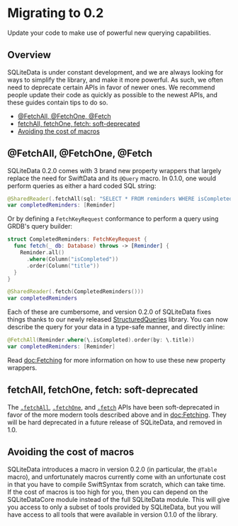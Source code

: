 # Migrating to 0.2

Update your code to make use of powerful new querying capabilities.

## Overview

SQLiteData is under constant development, and we are always looking for ways to
simplify the library, and make it more powerful. As such, we often need to deprecate certain APIs
in favor of newer ones. We recommend people update their code as quickly as possible to the newest
APIs, and these guides contain tips to do so.

* [@FetchAll, @FetchOne, @Fetch](#)
* [fetchAll, fetchOne, fetch: soft-deprecated](#)
* [Avoiding the cost of macros](#)

## @FetchAll, @FetchOne, @Fetch

SQLiteData 0.2.0 comes with 3 brand new property wrappers that largely replace the need for
SwiftData and its `@Query` macro. In 0.1.0, one would perform queries as either a hard coded SQL
string:

```swift
@SharedReader(.fetchAll(sql: "SELECT * FROM reminders WHERE isCompleted ORDER BY title"))
var completedReminders: [Reminder]
```

Or by defining a ``FetchKeyRequest`` conformance to perform a query using GRDB's query builder:

```swift
struct CompletedReminders: FetchKeyRequest {
  func fetch(_ db: Database) throws -> [Reminder] {
    Reminder.all()
      .where(Column("isCompleted"))
      .order(Column("title"))
  }
}

@SharedReader(.fetch(CompletedReminders()))
var completedReminders
```

Each of these are cumbersome, and version 0.2.0 of SQLiteData fixes things thanks to our newly
released [StructuredQueries][] library. You can now describe the query for your data in a type-safe
manner, and directly inline:

```swift
@FetchAll(Reminder.where(\.isCompleted).order(by: \.title))
var completedReminders: [Reminder]
```

Read <doc:Fetching> for more information on how to use these new property wrappers.

[StructuredQueries]: http://github.com/pointfreeco/swift-structured-queries

## fetchAll, fetchOne, fetch: soft-deprecated

The [`.fetchAll`](<doc:Sharing/SharedReaderKey/fetchAll(sql:arguments:database:)>),
[`.fetchOne`](<doc:Sharing/SharedReaderKey/fetchOne(sql:arguments:database:)>),
and [`.fetch`](<doc:Sharing/SharedReaderKey/fetch(_:database:)>) APIs have been soft-deprecated
in favor of the more modern tools described above and in <doc:Fetching>. They will be hard
deprecated in a future release of SQLiteData, and removed in 1.0.

## Avoiding the cost of macros

SQLiteData introduces a macro in version 0.2.0 (in particular, the `@Table` macro), and
unfortunately macros currently come with an unfortunate cost in that you have to compile SwiftSyntax
from scratch, which can take time. If the cost of macros is too high for you, then you can depend
on the SQLiteDataCore module instead of the full SQLiteData module. This will give you access to
only a subset of tools provided by SQLiteData, but you will have access to all tools that were
available in version 0.1.0 of the library.
